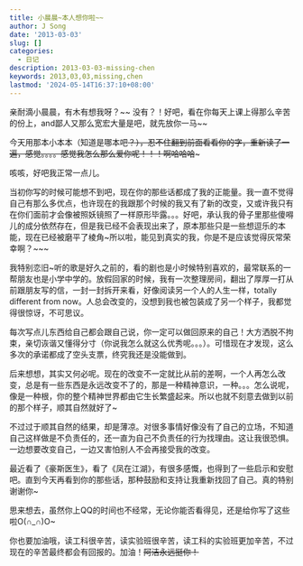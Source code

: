 ```yaml
---
title: 小晨晨~本人想你啦~~
author: J Song
date: '2013-03-03'
slug: []
categories:
  - 日记
description: 2013-03-03-missing-chen
keywords: 2013,03,03,missing,chen
lastmod: '2024-05-14T16:37:10+08:00'
---
```

亲耐滴小晨晨，有木有想我呀？~~ 
没有？！好吧，看在你每天上课上得那么辛苦的份上，and鄙人又那么宽宏大量是吧，就先放你一马~~

今天用那本小本本（知道是哪本吧~~？），忍不住翻到前面看看你的字，重新读了一遍，感觉。。。。感觉我怎么那么爱你呢！！！啊哈哈哈~~~

咳咳，好吧我正常一点儿。

当初你写的时候可能想不到吧，现在你的那些话都成了我的正能量。我一直不觉得自己有那么多优点，也许现在的我跟那个时候的我又有了新的改变，又或许我只有在你们面前才会像被照妖镜照了一样原形毕露。。。好吧，承认我的骨子里那些傻嘚儿的成分依然存在，但是我已经不会表现出来了，原本那些只是一些想逗乐的本能，现在已经被磨平了棱角~所以啦，能见到真实的我，你是不是应该觉得灰常荣幸啊？~~~

 我特别恋旧~听的歌是好久之前的，看的剧也是小时候特别喜欢的，最常联系的一帮朋友也是小学中学的。放假回家的时候，我有一次整理房间，翻出了厚厚一打从前跟朋友写的信，一封一封拆开来看，好像阅读另一个人的人生一样，totally different from now。人总会改变的，没想到我也被包装成了另一个样子，我都觉得很惊讶，不可思议。
 
每次写点儿东西给自己都会跟自己说，你一定可以做回原来的自己！大方洒脱不拘束，亲切诙谐又懂得分寸（你说我怎么就这么优秀呢。。。）。可惜现在才发现，这么多次的承诺都成了空头支票，终究我还是没能做到。

后来想想，其实又何必呢。现在的改变不一定就比从前的差啊，一个人再怎么改变，总是有一些东西是永远改变不了的，那是一种精神意识，一种。。。怎么说呢，像是一种根，你的整个精神世界都由它生长繁盛起来。所以也就不刻意去做到以前的那个样子，顺其自然就好了~

不过过于顺其自然的结果，却是薄凉。对很多事情好像没有了自己的立场，不知道自己这样做是不负责任的，还一直为自己不负责任的行为找理由。这让我很恐惧。一边想要改变自己，一边又害怕别人不会再接受我的改变。

最近看了《豪斯医生》，看了《凤在江湖》，有很多感慨，也得到了一些启示和安慰吧。直到今天再看到你的那些话，那种鼓励和支持让我重新找回了自己。真的特别谢谢你~

思来想去，虽然你上QQ的时间也不经常，无论你能否看得见，还是给你写了这些啦O(∩_∩)O~

你也要加油哦，读工科很辛苦，读实验班很辛苦，读工科的实验班更加辛苦，不过现在的辛苦最终都会有回报的。加油！~~阿洁永远挺你！~~